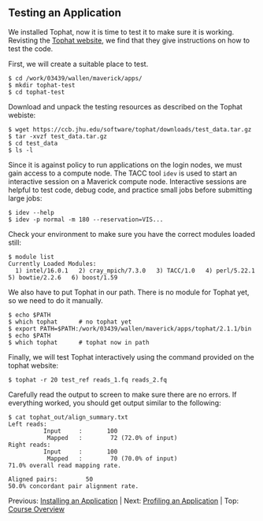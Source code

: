 ## Testing an Application

We installed Tophat, now it is time to test it to make sure it is working. Revisting the [Tophat website](https://ccb.jhu.edu/software/tophat/tutorial.shtml), we find that they give instructions on how to test the code.

First, we will create a suitable place to test.
```
$ cd /work/03439/wallen/maverick/apps/
$ mkdir tophat-test
$ cd tophat-test
```

Download and unpack the testing resources as described on the Tophat webiste:
```
$ wget https://ccb.jhu.edu/software/tophat/downloads/test_data.tar.gz
$ tar -xvzf test_data.tar.gz
$ cd test_data
$ ls -l
```

Since it is against policy to run applications on the login nodes, we must gain access to a compute node. The TACC tool `idev` is used to start an interactive session on a Maverick compute node. Interactive sessions are helpful to test code, debug code, and practice small jobs before submitting large jobs:
```
$ idev --help
$ idev -p normal -m 180 --reservation=VIS...
```


Check your environment to make sure you have the correct modules loaded still:
```
$ module list
Currently Loaded Modules:
  1) intel/16.0.1   2) cray_mpich/7.3.0   3) TACC/1.0   4) perl/5.22.1   5) bowtie/2.2.6   6) boost/1.59
```

We also have to put Tophat in our path. There is no module for Tophat yet, so we need to do it manually.
```
$ echo $PATH        
$ which tophat      # no tophat yet
$ export PATH=$PATH:/work/03439/wallen/maverick/apps/tophat/2.1.1/bin
$ echo $PATH
$ which tophat      # tophat now in path
```

Finally, we will test Tophat interactively using the command provided on the tophat website:
```
$ tophat -r 20 test_ref reads_1.fq reads_2.fq
```

Carefully read the output to screen to make sure there are no errors. If everything worked, you should get output similar to the following:
```
$ cat tophat_out/align_summary.txt
Left reads:
          Input     :       100
           Mapped   :        72 (72.0% of input)
Right reads:
          Input     :       100
           Mapped   :        70 (70.0% of input)
71.0% overall read mapping rate.

Aligned pairs:        50
50.0% concordant pair alignment rate.
```

Previous: [Installing an Application](hpc_software_environment_03.md) | Next: [Profiling an Application](hpc_software_environment_05.md) | Top: [Course Overview](../../index.md)
